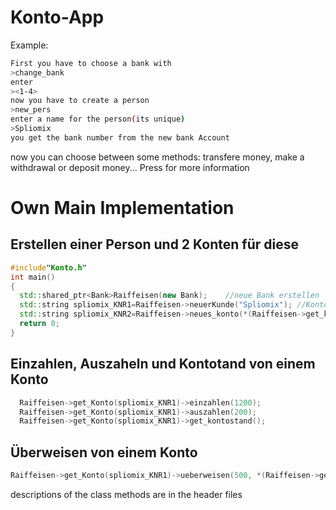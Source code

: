 # Konto-App
Example: 
```sh
First you have to choose a bank with
>change_bank
enter
><1-4>
now you have to create a person
>new_pers
enter a name for the person(its unique)
>Spliomix
you get the bank number from the new bank Account
```

now you can choose between some methods:
transfere money, make a withdrawal or deposit money...
Press <help> for more information
  
  
# Own Main Implementation

## Erstellen einer Person und 2 Konten für diese
```cpp
#include"Konto.h"
int main()
{
  std::shared_ptr<Bank>Raiffeisen(new Bank);    //neue Bank erstellen
  std::string spliomix_KNR1=Raiffeisen->neuerKunde("Spliomix"); //Kontonummer von Spliomix
  std::string spliomix_KNR2=Raiffeisen->neues_konto(*(Raiffeisen->get_kunde("Spliomix"))); //erstellt ein zweites Konto für Spliomix
  return 0;
}

```

## Einzahlen, Auszaheln und Kontotand von einem Konto
```cpp
  Raiffeisen->get_Konto(spliomix_KNR1)->einzahlen(1200);
  Raiffeisen->get_Konto(spliomix_KNR1)->auszahlen(200);
  Raiffeisen->get_Konto(spliomix_KNR1)->get_kontostand();
```

## Überweisen von einem Konto
```cpp
Raiffeisen->get_Konto(spliomix_KNR1)->ueberweisen(500, *(Raiffeisen->get_Konto(spliomix_KNR2)));
```

  descriptions of the class methods are in the header files


